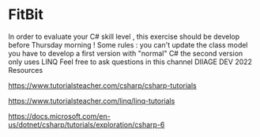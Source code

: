 # FitBit
In order to evaluate your C# skill level , this exercise should be develop before Thursday morning ! 
Some rules : 
you can't update the class model
you have to develop a first version with "normal" C# 
the second version only uses LINQ 
Feel free to ask questions in this channel 
DIIAGE DEV 2022
Resources

https://www.tutorialsteacher.com/csharp/csharp-tutorials

 

https://www.tutorialsteacher.com/linq/linq-tutorials

 

https://docs.microsoft.com/en-us/dotnet/csharp/tutorials/exploration/csharp-6
